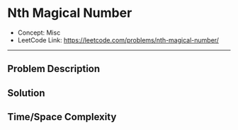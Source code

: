 # Nth Magical Number

- Concept: Misc
- LeetCode Link: https://leetcode.com/problems/nth-magical-number/

---

## Problem Description

## Solution

## Time/Space Complexity

